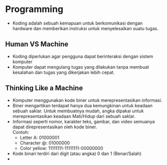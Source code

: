 # Programming
- Koding adalah sebuah kemapuan untuk berkomunikasi dengan hardware dan memberikan instruksi untuk menyelesaikan suatu tugas.
## Human VS Machine
- Koding diperlukan agar pengguna dapat berinteraksi dengan sistem komputer
- Komputer dapat mengulang tugas yang dilakukan tanpa membuat kesalahan dan tugas yang dikerjakan lebih cepat.
## Thinking Like a Machine
- Komputer menggunakan kode biner untuk merepresentasikan informasi.
- Biner mengartikan terdapat hanya dua kemungkinan untuk keadaan sebuah saklar. Untuk membuatnya mudah, angka dipakai untuk merepresentasikan keadaan Mati/Hidup dari sebuah saklar.
- Informasi seperti nomor, karakter teks, gambar, dan video semuanya dapat direpresentasikan oleh kode biner.<br>
  Contoh:
  - Letter A: 01000001
  - Character @: 01000000
  - Color yellow: 11111111-11111111-00000000
- Kode binari terdiri dari digit (atau angka) 0 dan 1 (Benar/Salah)
- 

